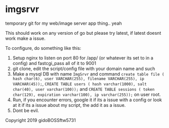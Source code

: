 # imgsrvr
temporary git for my web/image server app thing.. yeah




This should work on any version of go but please try latest, if latest doesnt work make a issue.


To configure, do something like this:

1. Setup nginx to listen on port 80 for /app/ (or whatever its set to in a config) and fastcgi_pass all of it to 9001
1. git clone, edit the script/config file with your domain name and such
1. Make a mysql DB with name `ImgSrvr` and command `create table file ( hash char(6), user VARCHAR(255), filename VARCHAR(255), ip VARCHAR(45));`, `CREATE TABLE users ( hash varchar(1000), salt char(40), user varchar(100));` and `CREATE TABLE sessions ( token char(129), expiration varchar(100), ip varchar(255));` on user root.
1. Run, if you encounter errors, google it if its a issue with a config or look at it if its a issue about my script, the add it as a issue.
1. Dont be evil.
<a/>


   Copyright 2019 gidoBOSSftw5731



